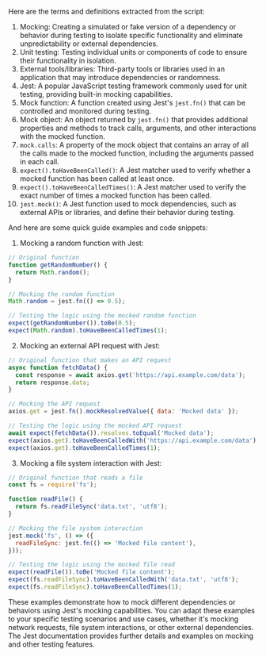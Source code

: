 Here are the terms and definitions extracted from the script:

1. Mocking: Creating a simulated or fake version of a dependency or behavior during testing to isolate specific functionality and eliminate unpredictability or external dependencies.
2. Unit testing: Testing individual units or components of code to ensure their functionality in isolation.
3. External tools/libraries: Third-party tools or libraries used in an application that may introduce dependencies or randomness.
4. Jest: A popular JavaScript testing framework commonly used for unit testing, providing built-in mocking capabilities.
5. Mock function: A function created using Jest's `jest.fn()` that can be controlled and monitored during testing.
6. Mock object: An object returned by `jest.fn()` that provides additional properties and methods to track calls, arguments, and other interactions with the mocked function.
7. `mock.calls`: A property of the mock object that contains an array of all the calls made to the mocked function, including the arguments passed in each call.
8. `expect().toHaveBeenCalled()`: A Jest matcher used to verify whether a mocked function has been called at least once.
9. `expect().toHaveBeenCalledTimes()`: A Jest matcher used to verify the exact number of times a mocked function has been called.
10. `jest.mock()`: A Jest function used to mock dependencies, such as external APIs or libraries, and define their behavior during testing.

And here are some quick guide examples and code snippets:

1. Mocking a random function with Jest:

```javascript
// Original function
function getRandomNumber() {
  return Math.random();
}

// Mocking the random function
Math.random = jest.fn(() => 0.5);

// Testing the logic using the mocked random function
expect(getRandomNumber()).toBe(0.5);
expect(Math.random).toHaveBeenCalledTimes(1);
```

2. Mocking an external API request with Jest:

```javascript
// Original function that makes an API request
async function fetchData() {
  const response = await axios.get('https://api.example.com/data');
  return response.data;
}

// Mocking the API request
axios.get = jest.fn().mockResolvedValue({ data: 'Mocked data' });

// Testing the logic using the mocked API request
await expect(fetchData()).resolves.toEqual('Mocked data');
expect(axios.get).toHaveBeenCalledWith('https://api.example.com/data');
expect(axios.get).toHaveBeenCalledTimes(1);
```

3. Mocking a file system interaction with Jest:

```javascript
// Original function that reads a file
const fs = require('fs');

function readFile() {
  return fs.readFileSync('data.txt', 'utf8');
}

// Mocking the file system interaction
jest.mock('fs', () => ({
  readFileSync: jest.fn(() => 'Mocked file content'),
}));

// Testing the logic using the mocked file read
expect(readFile()).toBe('Mocked file content');
expect(fs.readFileSync).toHaveBeenCalledWith('data.txt', 'utf8');
expect(fs.readFileSync).toHaveBeenCalledTimes(1);
```

These examples demonstrate how to mock different dependencies or behaviors using Jest's mocking capabilities. You can adapt these examples to your specific testing scenarios and use cases, whether it's mocking network requests, file system interactions, or other external dependencies. The Jest documentation provides further details and examples on mocking and other testing features.